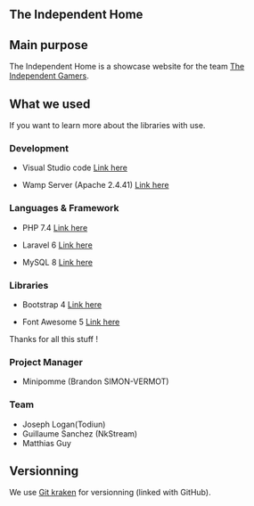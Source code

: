 ## The Independent Home

## Main purpose

The Independent Home is a showcase website for the team [The Independent Gamers](https://www.seek-team.com/fr/multigaming/649/fun-the-independent-gamers).

## What we used

If you want to learn more about the libraries with use.

### Development

- Visual Studio code
[Link here](https://code.visualstudio.com/)

- Wamp Server (Apache 2.4.41)
[Link here](http://www.wampserver.com/)

### Languages & Framework

- PHP 7.4
[Link here](https://www.php.net/)

- Laravel 6
[Link here](https://laravel.com/)

- MySQL 8
[Link here](https://www.mysql.com/fr/)

### Libraries

- Bootstrap 4
[Link here](https://getbootstrap.com/)

- Font Awesome 5
[Link here](https://fontawesome.com/)

Thanks for all this stuff !

### Project Manager
* Minipomme (Brandon SIMON-VERMOT)

### Team
* Joseph Logan(Todiun)
* Guillaume Sanchez (NkStream)
* Matthias Guy

## Versionning

We use [Git kraken](https://www.gitkraken.com/) for versionning (linked with GitHub).